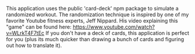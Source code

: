 This application uses the public 'card-deck' npm package to simulate a randomized workout.
The randomization technique is inspired by one of my favorite Youtube fitness experts, Jeff Nippard.
His video explaining this "game" can be found here: https://www.youtube.com/watch?v=WLrkT4F7tEc
If you don't have a deck of cards, this application is perfect for you (plus its much quicker than drawing a bunch of cards and figuring out how to translate it).
